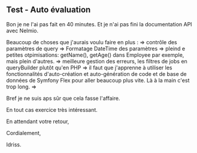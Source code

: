 Test - Auto évaluation
------------

Bon je ne l'ai pas fait en 40 minutes. Et je n'ai pas fini la documentation API avec Nelmio.

Beaucoup de choses que j'aurais voulu faire en plus :
=> contrôle des paramètres de query
=> Formatage DateTime des paramètres
=> pleind e petites otpimisations: getName(), getAge() dans Employee par exemple, mais plein d'autres.
=> meilleure gestion des erreurs, les filtres de jobs en queryBuilder plutôt qu'en PHP
=> il faut que j'apprenne à utiliser les fonctionnalités d'auto-création et auto-génération de code et de base de données de Symfony Flex pour aller beaucoup plus vite.
Là à la main c'est trop long.
=> 

Bref je ne suis aps sûr que cela fasse l'affaire.

En tout cas exercice très intéressant.

En attendant votre retour,

Cordialement,

Idriss.

